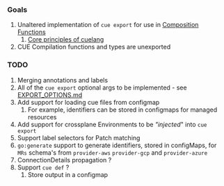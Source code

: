 ### Goals

1. Unaltered implementation of `cue export` for use in [Composition Functions](https://docs.crossplane.io/latest/concepts/composition-functions/)
   1. [Core principles of cuelang](https://cuelang.org/docs/about/#philosophy-and-principles)
1. CUE Compilation functions and types are unexported

### TODO

1. Merging annotations and labels
1. All of the `cue export` optional args to be implemented - see [EXPORT_OPTIONS.md](EXPORT_OPTIONS.md)
1. Add support for loading cue files from configmap
   1. For example, identifiers can be stored in configmaps for managed resources
1. Add support for crossplane Environments to be _"injected_" into `cue export`
1. Support label selectors for Patch matching
1. `go:generate` support to generate identifiers, stored in configMaps, for `MRs` schema's from `provider-aws` `provider-gcp` and `provider-azure`
1. ConnectionDetails propagation ?
1. Support `cue def` ?
   1. Store output in a configmap